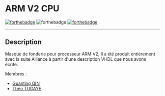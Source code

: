 # ARM V2 CPU
[![forthebadge](https://svgshare.com/s/pDo)](https://forthebadge.com) ![forthebadge](https://forthebadge.com/images/badges/powered-by-coffee.svg) [![forthebadge](https://forthebadge.com/images/badges/60-percent-of-the-time-works-every-time.svg)](https://forthebadge.com)
***

## Description
Masque de fonderie pour processeur ARM V2,
Il a été produit entièrement avec la suite Alliance à partir d'une description VHDL que nous avons écrite. 

Membres :
- [Guanting QIN](https://github.com/GustavoQIN)
- [Théo TUGAYE](https://github.com/Alhucarr)
